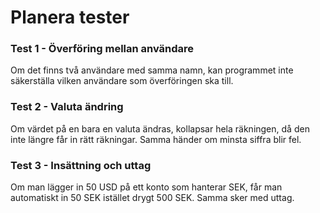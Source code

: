 # Planera tester

### Test 1 - Överföring mellan användare
Om det finns två användare med samma namn, kan programmet inte säkerställa vilken användare som överföringen ska till.

### Test 2 - Valuta ändring
Om värdet på en bara en valuta ändras, kollapsar hela räkningen, då den inte längre får in rätt räkningar. Samma händer om minsta siffra blir fel.

### Test 3 - Insättning och uttag
Om man lägger in 50 USD på ett konto som hanterar SEK, får man automatiskt in 50 SEK istället drygt 500 SEK. Samma sker med uttag.
